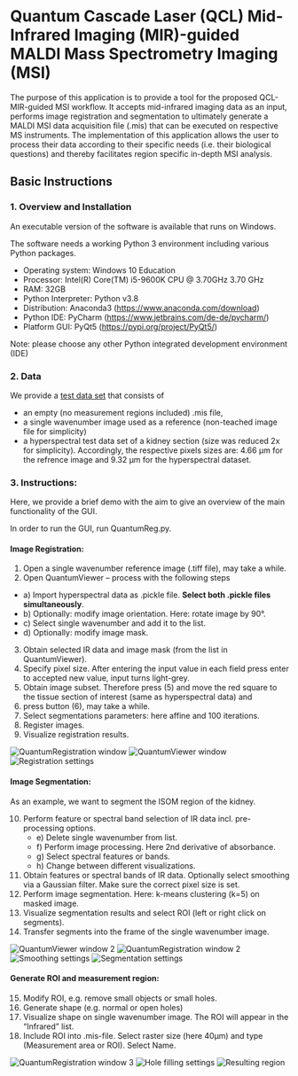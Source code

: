 # Quantum Cascade Laser (QCL) Mid-Infrared Imaging (MIR)-guided MALDI Mass Spectrometry Imaging (MSI)

The purpose of this application is to provide a tool for the proposed QCL-MIR-guided MSI workflow. 
It accepts mid-infrared imaging data as an input, performs image registration and segmentation to ultimately generate a MALDI MSI data acquisition file (.mis) that can be executed on respective MS instruments. 
The implementation of this application allows the user to process their data according to their specific needs (i.e. their biological questions) and thereby facilitates region specific in-depth MSI analysis.

## Basic Instructions

### 1. Overview and Installation

An executable version of the software is available that runs on Windows.

The software needs a working Python 3 environment including various Python packages. 
- Operating system: Windows 10 Education
- Processor: Intel(R) Core(TM) i5-9600K CPU @ 3.70GHz   3.70 GHz
- RAM: 32GB
- Python Interpreter: Python v3.8 
- Distribution: Anaconda3 (https://www.anaconda.com/download)
- Python IDE: PyCharm (https://www.jetbrains.com/de-de/pycharm/)
- Platform GUI: PyQt5 (https://pypi.org/project/PyQt5/)

Note: please choose any other Python integrated development environment (IDE)

### 2. Data
We provide a [test data set](https://figshare.com/s/6af0358f6b691eb9caaa) that consists of 
- an empty (no measurement regions included) .mis file,
- a single wavenumber image used as a reference (non-teached image file for simplicity)
- a hyperspectral test data set of a kidney section (size was reduced 2x for simplicity).
Accordingly, the respective pixels sizes are: 4.66 µm for the refrence image and 9.32 µm for the hyperspectral dataset.

### 3. Instructions:
Here, we provide a brief demo with the aim to give an overview of the main functionality of the GUI.

In order to run the GUI, run QuantumReg.py.

#### Image Registration:
1)	Open a single wavenumber reference image (.tiff file), may take a while.
2)	Open QuantumViewer – process with the following steps
- a)	Import hyperspectral data as .pickle file. **Select both .pickle files simultaneously**.
- b)	Optionally: modify image orientation. Here: rotate image by 90°.
- c)	Select single wavenumber and add it to the list.
- d) 	Optionally: modify image mask.
3)	Obtain selected IR data and image mask (from the list in QuantumViewer).
4)	Specify pixel size. After entering the input value in each field press enter to accepted new value, input turns light-grey.
5)	Obtain image subset. Therefore press (5) and move the red square to the tissue section of interest (same as hyperspectral data) and
6)	press button (6), may take a while.
7)	Select segmentations parameters: here affine and 100 iterations.
8)	Register images.
9)	Visualize registration results.

![QuantumRegistration window](./images/quantumReg1.png)
![QuantumViewer window](./images/quantumViewer1.png)
![Registration settings](./images/RegSettings.png)

#### Image Segmentation:
As an example, we want to segment the ISOM region of the kidney.

10)	Perform feature or spectral band selection of IR data incl. pre-processing options.
    - e)	Delete single wavenumber from list.
    - f)	Perform image processing. Here 2nd derivative of absorbance.
    - g)	Select spectral features or bands. 
    - h)	Change between different visualizations.
11)	Obtain features or spectral bands of IR data. Optionally select smoothing via a Gaussian filter. Make sure the correct pixel size is set.
12)	Perform image segmentation. Here: k-means clustering (k=5) on masked image. 
13)	Visualize  segmentation results and select ROI (left or right click on segments).
14)	Transfer segments into the frame of the single wavenumber image.

![QuantumViewer window 2](./images/quantumViewer2.png)
![QuantumRegistration window 2](./images/quantumReg2.png)
![Smoothing settings](./images/smoothingSettings.png)
![Segmentation settings](./images/segSettings.png)

#### Generate ROI and measurement region:
15)	Modify ROI, e.g. remove small objects or small holes.
16)	Generate shape (e.g. normal or open holes)
17)	Visualize shape on single wavenumber image. The ROI will appear in the “Infrared” list.
18)	Include ROI into .mis-file. Select raster size (here 40µm) and type (Measurement area or ROI). Select Name.

![QuantumRegistration window 3](./images/quantumReg3.png)
![Hole filling settings](./images/holeFilling.png)
![Resulting region](./images/resultImage.png)
